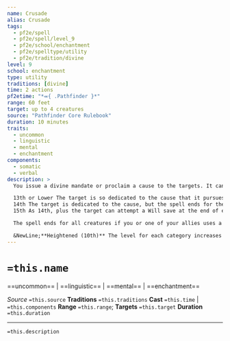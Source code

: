 ```yaml
---
name: Crusade
alias: Crusade
tags:
  - pf2e/spell
  - pf2e/spell/level_9
  - pf2e/school/enchantment
  - pf2e/spelltype/utility
  - pf2e/tradition/divine
level: 9
school: enchantment
type: utility
traditions: [divine]
time: 2 actions
pf2etime: "*⬺{ .Pathfinder }*"
range: 60 feet
target: up to 4 creatures
source: "Pathfinder Core Rulebook"
duration: 10 minutes
traits:
  - uncommon
  - linguistic
  - mental
  - enchantment
components:
  - somatic
  - verbal
description: >
  You issue a divine mandate or proclaim a cause to the targets. It can be to attain an item, claim a patch of land, slay a creature, war with a group, or be entirely peaceful. Your cause can't force the targets to harm one another or themselves. The targets become completely dedicated to that cause, depending on their levels. They choose their own actions, but they favor direct action over inaction or indirect action.

  13th or Lower The target is so dedicated to the cause that it pursues the cause to the death (unless you say otherwise).
  14th The target is dedicated to the cause, but the spell ends for the target if it's reduced to half its maximum Hit Points or fewer.
  15th As 14th, plus the target can attempt a Will save at the end of each of its turns to end the spell for itself.

  The spell ends for all creatures if you or one of your allies uses a hostile action against a target, or when the cause is completed. The GM might determine this spell has alignment traits befitting the cause.

  &NewLine;**Heightened (10th)** The level for each category increases by 2.
---
```

# `=this.name`
==uncommon== | ==linguistic== | ==mental== | ==enchantment==

*Source* `=this.source`
**Traditions** `=this.traditions`
**Cast** `=this.time` | `=this.components`
**Range** `=this.range`; **Targets** `=this.target`
**Duration** `=this.duration`

***
`=this.description`